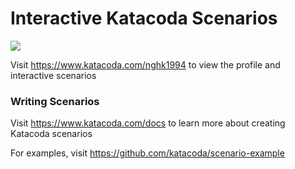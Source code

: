 # Interactive Katacoda Scenarios

[![](http://shields.katacoda.com/katacoda/nghk1994/count.svg)](https://www.katacoda.com/nghk1994 "Get your profile on Katacoda.com")

Visit https://www.katacoda.com/nghk1994 to view the profile and interactive scenarios

### Writing Scenarios
Visit https://www.katacoda.com/docs to learn more about creating Katacoda scenarios

For examples, visit https://github.com/katacoda/scenario-example
